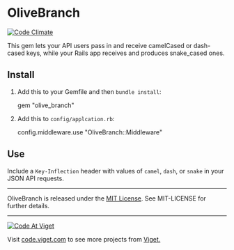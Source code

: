 # OliveBranch

[![Code Climate](https://codeclimate.com/github/vigetlabs/olive_branch.png)](https://codeclimate.com/github/vigetlabs/olive_branch)

This gem lets your API users pass in and receive camelCased or dash-cased keys, while your Rails app receives and produces snake_cased ones.

## Install

1. Add this to your Gemfile and then `bundle install`:

    gem "olive_branch"

2. Add this to `config/applcation.rb`:

    config.middleware.use "OliveBranch::Middleware"

## Use

Include a `Key-Inflection` header with values of `camel`, `dash`, or `snake` in your JSON API requests.


* * *

OliveBranch is released under the [MIT License](http://www.opensource.org/licenses/MIT). See MIT-LICENSE for further details.

* * *

<a href="http://code.viget.com">
  <img src="http://code.viget.com/github-banner.png" alt="Code At Viget">
</a>

Visit [code.viget.com](http://code.viget.com) to see more projects from [Viget.](https://viget.com)
